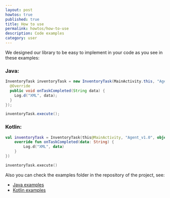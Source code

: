 ```yaml
---
layout: post
howtos: true
published: true
title: How to use
permalink: howtos/how-to-use
description: Code examples
category: user
---
```

We designed our library to be easy to implement in your code as you see in these examples:

### Java:

```java
InventoryTask inventoryTask = new InventoryTask(MainActivity.this, "Agent_v1.0", new InventoryTask.OnTaskCompleted() {
  @Override
  public void onTaskCompleted(String data) {
    Log.d("XML", data);
  }
});

inventoryTask.execute();
```

### Kotlin:

```kotlin
val inventoryTask = InventoryTask(this@MainActivity, "Agent_v1.0", object : InventoryTask.OnTaskCompleted() {
    override fun onTaskCompleted(data: String) {
        Log.d("XML", data)
    }
})

inventoryTask.execute()
```

Also you can check the examples folder in the repository of the project, see:

* [Java examples](https://github.com/flyve-mdm/android-inventory-library/tree/develop/example_java)
* [Kotlin examples](https://github.com/flyve-mdm/android-inventory-library/tree/develop/example_kotlin)
